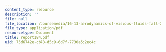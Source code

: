 ```yaml
---
content_type: resource
description: ''
file: null
file_location: /coursemedia/16-13-aerodynamics-of-viscous-fluids-fall-2003/75d6742ecb78d5c96d7f7730a5c2ec4c_report184.pdf
file_type: application/pdf
resourcetype: Document
title: report184.pdf
uid: 75d6742e-cb78-d5c9-6d7f-7730a5c2ec4c
---
```

